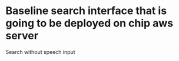 # Baseline search interface that is going to be deployed on chip aws server
Search without speech input
